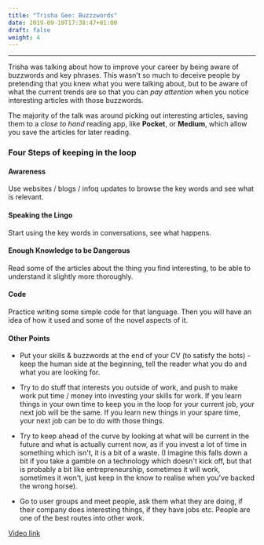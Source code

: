 ```yaml
---
title: "Trisha Gee: Buzzzwords"
date: 2019-09-10T17:38:47+01:00
draft: false
weight: 4
---
```


---

Trisha was talking about how to improve your career by being aware of buzzwords and key phrases. This wasn't so much to deceive people by pretending that you knew what you were talking about, but to be aware of what the current trends are so that you can _pay attention_ when you notice interesting articles with those buzzwords.

The majority of the talk was around picking out interesting articles, saving them to a _close to hand_ reading app, like **Pocket**, or **Medium**, which allow you save the articles for later reading.

### Four Steps of keeping in the loop

#### Awareness

Use websites / blogs / infoq updates to browse the key words and see what is relevant.

#### Speaking the Lingo

Start using the key words in conversations, see what happens.

#### Enough Knowledge to be Dangerous

Read some of the articles about the thing you find interesting, to be able to understand it slightly more thoroughly.

#### Code

Practice writing some simple code for that language. Then you will have an idea of how it used and some of the novel aspects of it.


#### Other Points

* Put your skills & buzzwords at the end of your CV (to satisfy the bots) - keep the human side at the beginning, tell the reader what you do and what you are looking for.

* Try to do stuff that interests you outside of work, and push to make work put time / money into investing your skills for work. If you learn things in your own time to keep you in the loop for your current job, your next job will be the same. If you learn new things in your spare time, your next job can be to do with those things.

* Try to keep ahead of the curve by looking at what will be current in the future and what is actually current now, as if you invest a lot of time in something which isn't, it is a bit of a waste. (I imagine this falls down a bit if you take a gamble on a technology which doesn't kick off, but that is probably a bit like entrepreneurship, sometimes it will work, sometimes it won't, just keep in the know to realise when you've backed the wrong horse).

* Go to user groups and meet people, ask them what they are doing, if their company does interesting things, if they have jobs etc. People are one of the best routes into other work.


[Video link](https://www.infoq.com/presentations/developer-survival-guide/?itm_source=infoq&itm_medium=QCon_EarlyAccessVideos&itm_campaign=QConLondon2019)
